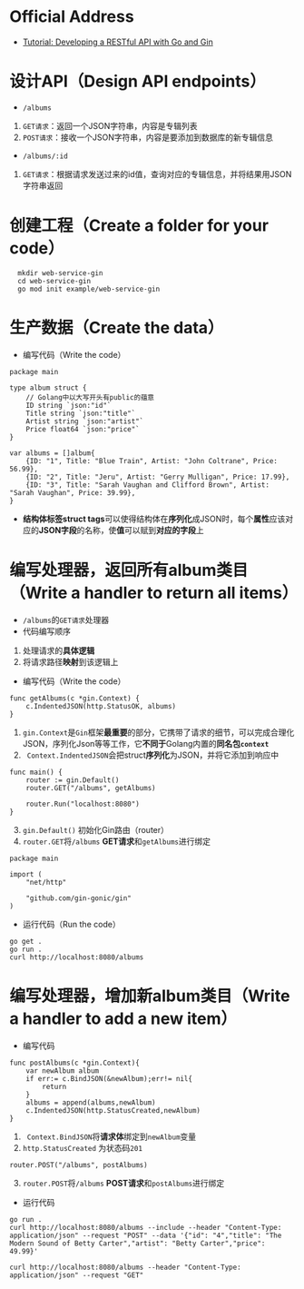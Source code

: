 # Official Address
+ [Tutorial: Developing a RESTful API with Go and Gin](https://golang.google.cn/doc/tutorial/web-service-gin)

# 设计API（Design API endpoints）
+ `/albums`
1. `GET请求`：返回一个JSON字符串，内容是专辑列表
2. `POST请求`：接收一个JSON字符串，内容是要添加到数据库的新专辑信息
+ `/albums/:id`
1. `GET请求`：根据请求发送过来的id值，查询对应的专辑信息，并将结果用JSON字符串返回
# 创建工程（Create a folder for your code）
```
  mkdir web-service-gin
  cd web-service-gin
  go mod init example/web-service-gin
```
# 生产数据（Create the data）
+ 编写代码（Write the code）
```
package main

type album struct {
	// Golang中以大写开头有public的蕴意
	ID string `json:"id"` 
	Title string `json:"title"`
	Artist string `json:"artist"`
	Price float64 `json:"price"`
}

var albums = []album{
	{ID: "1", Title: "Blue Train", Artist: "John Coltrane", Price: 56.99},
	{ID: "2", Title: "Jeru", Artist: "Gerry Mulligan", Price: 17.99},
	{ID: "3", Title: "Sarah Vaughan and Clifford Brown", Artist: "Sarah Vaughan", Price: 39.99},
}
```
+ **结构体标签struct tags**可以使得结构体在**序列化**成JSON时，每个**属性**应该对应的**JSON字段**的名称，使**值**可以赋到**对应的字段**上
# 编写处理器，返回所有album类目（Write a handler to return all items）
+ `/albums`的`GET请求`处理器
+ 代码编写顺序
1. 处理请求的**具体逻辑**
2. 将请求路径**映射**到该逻辑上
+ 编写代码（Write the code）
```
func getAlbums(c *gin.Context) {
    c.IndentedJSON(http.StatusOK, albums)
}
```
1. `gin.Context`是`Gin`框架**最重要**的部分，它携带了请求的细节，可以完成合理化JSON，序列化Json等等工作，它**不同于**Golang内置的**同名包`context`**
2. ` Context.IndentedJSON`会把struct**序列化**为JSON，并将它添加到响应中
```
func main() {
    router := gin.Default()
    router.GET("/albums", getAlbums)

    router.Run("localhost:8080")
}
```
3. `gin.Default()` 初始化Gin路由（router）
4. `router.GET`将`/albums` **GET请求**和`getAlbums`进行绑定
```
package main

import (
    "net/http"

    "github.com/gin-gonic/gin"
)
```
+ 运行代码（Run the code）
```
go get .
go run . 
curl http://localhost:8080/albums
```
# 编写处理器，增加新album类目（Write a handler to add a new item）
+ 编写代码
```
func postAlbums(c *gin.Context){
	var newAlbum album
	if err:= c.BindJSON(&newAlbum);err!= nil{
		return
	}
	albums = append(albums,newAlbum)
	c.IndentedJSON(http.StatusCreated,newAlbum)
}
```
1. ` Context.BindJSON`将**请求体**绑定到`newAlbum`变量
2. `http.StatusCreated` 为状态码`201`
```
router.POST("/albums", postAlbums)
```
3. `router.POST`将`/albums` **POST请求**和`postAlbums`进行绑定
+ 运行代码
```
go run .
curl http://localhost:8080/albums --include --header "Content-Type: application/json" --request "POST" --data '{"id": "4","title": "The Modern Sound of Betty Carter","artist": "Betty Carter","price": 49.99}'

curl http://localhost:8080/albums --header "Content-Type: application/json" --request "GET"
```
